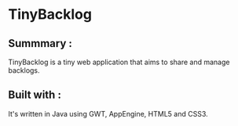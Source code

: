 TinyBacklog
==========

Summmary :
----------
TinyBacklog is a tiny web application that aims to share and manage backlogs.

Built with :
-----------------
It's written in Java using GWT, AppEngine, HTML5 and CSS3.
